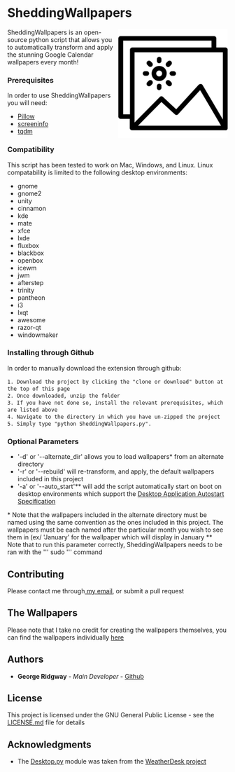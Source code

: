 # SheddingWallpapers

<img align="right" width="250" height="250" src="/Icons/full_size.png">

SheddingWallpapers is an open-source python script that allows you to automatically transform and apply the stunning Google Calendar wallpapers every month!

### Prerequisites

In order to use SheddingWallpapers you will need:
* [Pillow](https://pypi.org/project/Pillow/2.1.0/) 
* [screeninfo](https://pypi.org/project/screeninfo/)
* [tqdm](https://pypi.org/project/tqdm/)

### Compatibility

This script has been tested to work on Mac, Windows, and Linux. Linux compatability is limited to the following desktop environments:
* gnome
* gnome2
* unity
* cinnamon
* kde
* mate
* xfce
* lxde
* fluxbox
* blackbox
* openbox
* icewm
* jwm
* afterstep
* trinity
* pantheon
* i3
* lxqt
* awesome
* razor-qt
* windowmaker


### Installing through Github

In order to manually download the extension through github:

```
1. Download the project by clicking the "clone or download" button at the top of this page
2. Once downloaded, unzip the folder
3. If you have not done so, install the relevant prerequisites, which are listed above
4. Navigate to the directory in which you have un-zipped the project 
5. Simply type "python SheddingWallpapers.py". 

```

### Optional Parameters

- '-d' or '--alternate_dir' allows you to load wallpapers\* from an alternate directory
- '-r' or '--rebuild' will re-transform, and apply, the default wallpapers included in this project
- '-a' or '--auto_start'\*\* will add the script automatically start on boot on desktop environments which support the [Desktop Application Autostart Specification](https://specifications.freedesktop.org/autostart-spec/autostart-spec-latest.html) 

\* Note that the wallpapers included in the alternate directory must be named using the same convention as the ones included in this project. The wallpapers must be each named after the particular month you wish to see them in (ex/ 'January' for the wallpaper which will display in January
\*\* Note that to run this parameter correctly, SheddingWallpapers needs to be ran with the ''' sudo ''' command

## Contributing

Please contact me through<a href="mailto:george.ridgway@protonmail.com"> my email</a>, or submit a pull request 

## The Wallpapers

Please note that I take no credit for creating the wallpapers themselves, you can find the wallpapers individually [here](https://www.droid-life.com/2014/10/23/download-seasonal-backgrounds-from-new-google-calendar-app/)

## Authors

* **George Ridgway** - *Main Developer* - [Github](https://github.com/ridgeontheway)

## License

This project is licensed under the GNU General Public License - see the [LICENSE.md](LICENSE.md) file for details

## Acknowledgments

* The [Desktop.py](Desktop.py) module was taken from the [WeatherDesk project](https://gitlab.com/bharadwaj-raju/WeatherDesk) 
